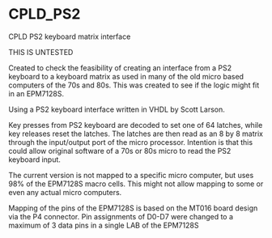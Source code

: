 # CPLD_PS2
CPLD PS2 keyboard matrix interface

THIS IS UNTESTED

Created to check the feasibility of creating an interface from a PS2 keyboard to a keyboard matrix as used in many of the old micro based computers of the 70s and 80s. This was created to see if the logic might fit in an EPM7128S.

Using a PS2 keyboard interface written in VHDL by Scott Larson.

Key presses from PS2 keyboard are decoded to set one of 64 latches, while key releases reset the latches. The latches are then read as an 8 by 8 matrix through the input/output port of the micro processor. Intention is that this could allow original software of a 70s or 80s micro to read the PS2 keyboard input.

The current version is not mapped to a specific micro computer, but uses 98% of the EPM7128S macro cells. This might not allow mapping to some or even any actual micro computers.

Mapping of the pins of the EPM7128S is based on the MT016 board design via the P4 connector. Pin assignments of D0-D7 were changed to a maximum of 3 data pins in a single LAB of the EPM7128S
